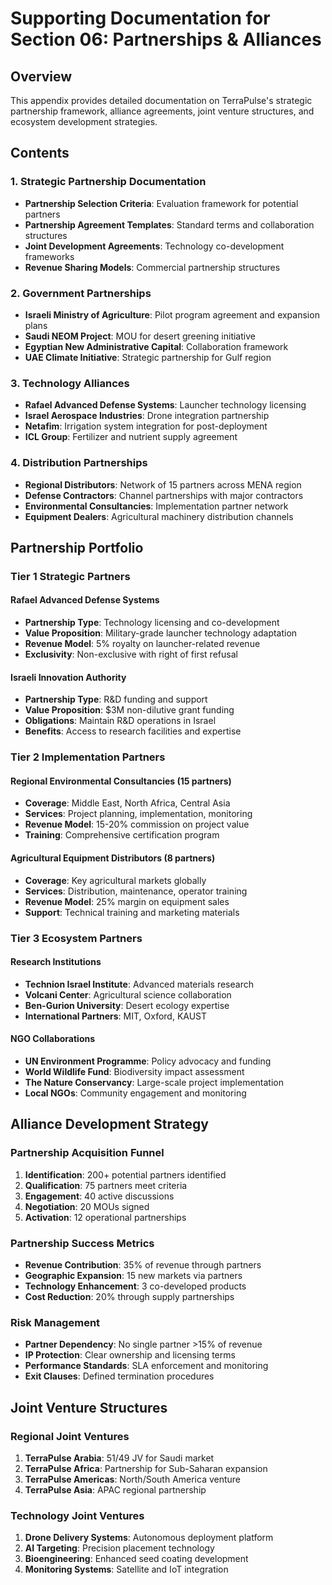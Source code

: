 # Supporting Documentation for Section 06: Partnerships & Alliances

## Overview
This appendix provides detailed documentation on TerraPulse's strategic partnership framework, alliance agreements, joint venture structures, and ecosystem development strategies.

## Contents

### 1. Strategic Partnership Documentation
- **Partnership Selection Criteria**: Evaluation framework for potential partners
- **Partnership Agreement Templates**: Standard terms and collaboration structures
- **Joint Development Agreements**: Technology co-development frameworks
- **Revenue Sharing Models**: Commercial partnership structures

### 2. Government Partnerships
- **Israeli Ministry of Agriculture**: Pilot program agreement and expansion plans
- **Saudi NEOM Project**: MOU for desert greening initiative
- **Egyptian New Administrative Capital**: Collaboration framework
- **UAE Climate Initiative**: Strategic partnership for Gulf region

### 3. Technology Alliances
- **Rafael Advanced Defense Systems**: Launcher technology licensing
- **Israel Aerospace Industries**: Drone integration partnership
- **Netafim**: Irrigation system integration for post-deployment
- **ICL Group**: Fertilizer and nutrient supply agreement

### 4. Distribution Partnerships
- **Regional Distributors**: Network of 15 partners across MENA region
- **Defense Contractors**: Channel partnerships with major contractors
- **Environmental Consultancies**: Implementation partner network
- **Equipment Dealers**: Agricultural machinery distribution channels

## Partnership Portfolio

### Tier 1 Strategic Partners

#### Rafael Advanced Defense Systems
- **Partnership Type**: Technology licensing and co-development
- **Value Proposition**: Military-grade launcher technology adaptation
- **Revenue Model**: 5% royalty on launcher-related revenue
- **Exclusivity**: Non-exclusive with right of first refusal

#### Israeli Innovation Authority
- **Partnership Type**: R&D funding and support
- **Value Proposition**: $3M non-dilutive grant funding
- **Obligations**: Maintain R&D operations in Israel
- **Benefits**: Access to research facilities and expertise

### Tier 2 Implementation Partners

#### Regional Environmental Consultancies (15 partners)
- **Coverage**: Middle East, North Africa, Central Asia
- **Services**: Project planning, implementation, monitoring
- **Revenue Model**: 15-20% commission on project value
- **Training**: Comprehensive certification program

#### Agricultural Equipment Distributors (8 partners)
- **Coverage**: Key agricultural markets globally
- **Services**: Distribution, maintenance, operator training
- **Revenue Model**: 25% margin on equipment sales
- **Support**: Technical training and marketing materials

### Tier 3 Ecosystem Partners

#### Research Institutions
- **Technion Israel Institute**: Advanced materials research
- **Volcani Center**: Agricultural science collaboration
- **Ben-Gurion University**: Desert ecology expertise
- **International Partners**: MIT, Oxford, KAUST

#### NGO Collaborations
- **UN Environment Programme**: Policy advocacy and funding
- **World Wildlife Fund**: Biodiversity impact assessment
- **The Nature Conservancy**: Large-scale project implementation
- **Local NGOs**: Community engagement and monitoring

## Alliance Development Strategy

### Partnership Acquisition Funnel
1. **Identification**: 200+ potential partners identified
2. **Qualification**: 75 partners meet criteria
3. **Engagement**: 40 active discussions
4. **Negotiation**: 20 MOUs signed
5. **Activation**: 12 operational partnerships

### Partnership Success Metrics
- **Revenue Contribution**: 35% of revenue through partners
- **Geographic Expansion**: 15 new markets via partners
- **Technology Enhancement**: 3 co-developed products
- **Cost Reduction**: 20% through supply partnerships

### Risk Management
- **Partner Dependency**: No single partner >15% of revenue
- **IP Protection**: Clear ownership and licensing terms
- **Performance Standards**: SLA enforcement and monitoring
- **Exit Clauses**: Defined termination procedures

## Joint Venture Structures

### Regional Joint Ventures
1. **TerraPulse Arabia**: 51/49 JV for Saudi market
2. **TerraPulse Africa**: Partnership for Sub-Saharan expansion
3. **TerraPulse Americas**: North/South America venture
4. **TerraPulse Asia**: APAC regional partnership

### Technology Joint Ventures
1. **Drone Delivery Systems**: Autonomous deployment platform
2. **AI Targeting**: Precision placement technology
3. **Bioengineering**: Enhanced seed coating development
4. **Monitoring Systems**: Satellite and IoT integration